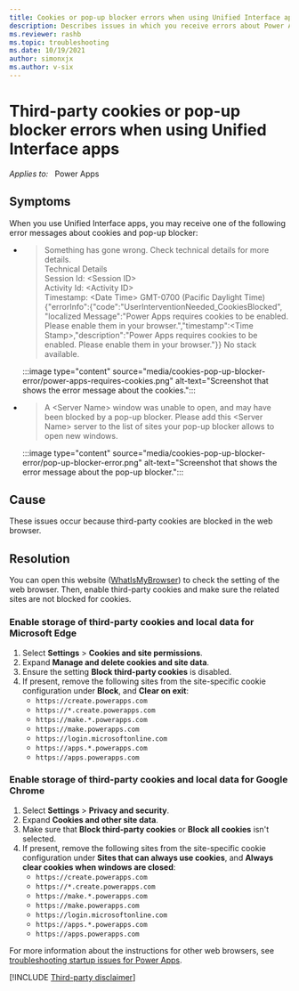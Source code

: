 ```yaml
---
title: Cookies or pop-up blocker errors when using Unified Interface apps
description: Describes issues in which you receive errors about Power Apps requires cookies to be enabled or pop-up blocker when using Unified Interface apps.
ms.reviewer: rashb
ms.topic: troubleshooting
ms.date: 10/19/2021
author: simonxjx
ms.author: v-six
---
```

# Third-party cookies or pop-up blocker errors when using Unified Interface apps

_Applies to:_ &nbsp; Power Apps

## Symptoms

When you use Unified Interface apps, you may receive one of the following error messages about cookies and pop-up blocker:

- > Something has gone wrong. Check technical details for more details.  
  > Technical Details  
  > Session Id: \<Session ID\>  
  > Activity Id: \<Activity ID\>  
  > Timestamp: \<Date Time\> GMT-0700 (Pacific Daylight Time)  
  > {"errorInfo":{"code":"UserInterventionNeeded_CookiesBlocked", "localized Message":"Power Apps requires cookies to be enabled. Please enable them in your browser.","timestamp":\<Time Stamp\>,"description":"Power Apps requires cookies to be enabled. Please enable them in your browser."}}
  > No stack available.

    :::image type="content" source="media/cookies-pop-up-blocker-error/power-apps-requires-cookies.png" alt-text="Screenshot that shows the error message about the cookies.":::

- > A \<Server Name\> window was unable to open, and may have been blocked by a pop-up blocker. Please add this \<Server Name\> server to the list of sites your pop-up blocker allows to open new windows.

    :::image type="content" source="media/cookies-pop-up-blocker-error/pop-up-blocker-error.png" alt-text="Screenshot that shows the error message about the pop-up blocker.":::

## Cause

These issues occur because third-party cookies are blocked in the web browser.

## Resolution

You can open this website ([WhatIsMyBrowser](https://www.whatismybrowser.com/)) to check the setting of the web browser. Then, enable third-party cookies and make sure the related sites are not blocked for cookies.

### Enable storage of third-party cookies and local data for Microsoft Edge

1. Select **Settings** > **Cookies and site permissions**.
1. Expand **Manage and delete cookies and site data**.
1. Ensure the setting **Block third-party cookies** is disabled.
1. If present, remove the following sites from the site-specific cookie configuration under **Block**, and **Clear on exit**:
    - `https://create.powerapps.com`
    - `https://*.create.powerapps.com`
    - `https://make.*.powerapps.com`
    - `https://make.powerapps.com`
    - `https://login.microsoftonline.com`
    - `https://apps.*.powerapps.com`
    - `https://apps.powerapps.com`

### Enable storage of third-party cookies and local data for Google Chrome

1. Select **Settings** > **Privacy and security**.
1. Expand **Cookies and other site data**.
1. Make sure that **Block third-party cookies** or **Block all cookies** isn't selected.
1. If present, remove the following sites from the site-specific cookie configuration under **Sites that can always use cookies**, and **Always clear cookies when windows are closed**:
    - `https://create.powerapps.com`
    - `https://*.create.powerapps.com`
    - `https://make.*.powerapps.com`
    - `https://make.powerapps.com`
    - `https://login.microsoftonline.com`
    - `https://apps.*.powerapps.com`
    - `https://apps.powerapps.com`

For more information about the instructions for other web browsers, see [troubleshooting startup issues for Power Apps](/powerapps/troubleshooting-startup-issues#enable-storage-of-third-party-cookies-and-local-data-in-your-browser-or-app).

[!INCLUDE [Third-party disclaimer](../../includes/third-party-disclaimer.md)]
